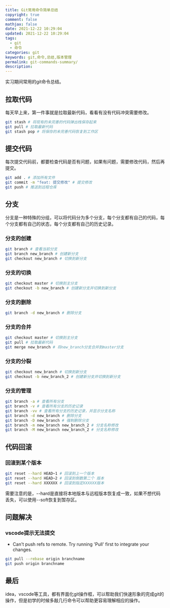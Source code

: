 ```yaml
---
title: Git常用命令简单总结
copyright: true
comment: false
mathjax: false
date: 2021-12-22 10:29:04
updated: 2021-12-22 10:29:04
tags:
  - git
  - 命令
categories: git
keywords: git,命令,总结,版本管理
permalink: git-commands-summary/
description:
---
```

实习期间常用的git命令总结。
<!--more-->
## 拉取代码

每天早上来，第一件事就是拉取最新代码，看看有没有代码冲突需要修改。

```bash
git stash # 将现有的未完善的代码弹出栈保存起来
git pull # 拉取最新代码
git stash pop # 将保存的未完善代码恢复到工作区
```

## 提交代码

每次提交代码前，都要检查代码是否有问题，如果有问题，需要修改代码，然后再提交。

```bash
git add . # 添加所有文件
git commit -m "feat: 提交修改" # 提交修改
git push # 推送到远程仓库
```

## 分支

分支是一种特殊的分组，可以将代码分为多个分支，每个分支都有自己的代码，每个分支都有自己的状态，每个分支都有自己的历史记录。

### 分支的创建

```bash
git branch # 查看当前分支
git branch new_branch # 创建新分支
git checkout new_branch # 切换到新分支
```

### 分支的切换

```bash
git checkout master # 切换到主分支
git checkout -b new_branch # 创建新分支并切换到新分支
```

### 分支的删除

```bash
git branch -d new_branch # 删除分支
```

### 分支的合并

```bash
git checkout master # 切换到主分支
git pull # 拉取最新代码
git merge new_branch # 将new_branch分支合并到master分支
```

### 分支的分裂

```bash
git checkout new_branch # 切换到新分支
git checkout -b new_branch_2 # 创建新分支并切换到新分支
```

### 分支的管理

```bash
git branch -a # 查看所有分支
git branch -v # 查看所有分支的历史记录
git branch -vv # 查看所有分支的历史记录，并显示分支名称
git branch -d new_branch # 删除分支
git branch -D new_branch # 强制删除分支
git branch -m new_branch new_branch_2 # 分支名称修改
git branch -M new_branch new_branch_2 # 分支名称修改
```

## 代码回滚

### 回滚到某个版本

```bash
git reset --hard HEAD~1 # 回滚到上一个版本
git reset --hard HEAD~2 # 回滚到倒数第二个 版本
git reset --hard XXXXXX # 回滚到指定XXXXXX版本
```

需要注意的是，--hard是直接将本地版本与远程版本恢复成一致，如果不想代码丢失，可以使用--soft恢复到暂存区。

## 问题解决

### vscode提示无法提交

- Can't push refs to remote. Try running 'Pull' first to integrate your changes.

```bash
git pull --rebase origin branchname
git push origin branchname
```

## 最后

idea，vscode等工具，都有界面化git操作框，可以帮助我们快速形象的完成git的操作，但是初学的时候多敲几行命令可以帮助更容易理解相应的操作。
